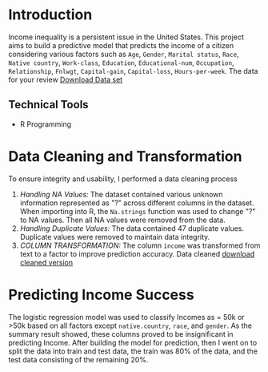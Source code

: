 # Introduction
Income inequality is a persistent issue in the United States. This project aims to build a predictive model that predicts the income of a citizen considering various factors such as `Age`, `Gender`, `Marital status`, `Race`, `Native country`, `Work-class`, `Education`, `Educational-num`, `Occupation`, `Relationship`, `Fnlwgt`, `Capital-gain`, `Capital-loss`, `Hours-per-week`.
The data for your review [Download Data set](https://1drv.ms/x/c/fc11b36f16d1a624/EQEqwPNaOGNOriwfgrBj8iIBuDHjg47qEJimV7saVugswg?e=a87kxy)
## Technical Tools
- R Programming

# Data Cleaning and Transformation
To ensure integrity and usability, I performed a data cleaning process
1. *Handling NA Values:* The dataset contained various unknown information represented as "?" across different columns in the dataset. When importing into R, the `Na.strings` function was used to change "?" to NA values. Then all NA values were removed from the data.
2. *Handling Duplicate Values:* The data contained 47 duplicate values. Duplicate values were removed to maintain data integrity.
3. *COLUMN TRANSFORMATION:* The column `income` was transformed from text to a factor to improve prediction accuracy.
Data cleaned [download cleaned version](https://1drv.ms/x/c/fc11b36f16d1a624/EdaIgLQjcytNkTwEAPboezgB6lEkzzUMd6iw5rwWZRg3TQ?e=8Obw8f)



# Predicting Income Success
The logistic regression model was used to classify Incomes as = 50k or >50k based on all factors except `native.country`, `race`, and `gender`. As the summary result showed, these columns proved to be insignificant in predicting Income.
After building the model for prediction, then I went on to split the data  into train and test data, the train was 80% of the data, and the test data consisting of the remaining 20%. 
